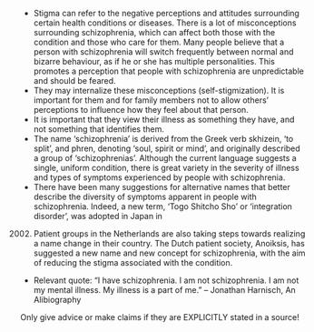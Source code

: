 * Stigma can refer to the negative perceptions and attitudes
surrounding certain health conditions or diseases. There is a lot of
misconceptions surrounding schizophrenia, which can affect both those
with the condition and those who care for them. Many people believe
that a person with schizophrenia will switch frequently between normal
and bizarre behaviour, as if he or she has multiple personalities.
This promotes a perception that people with schizophrenia are
unpredictable and should be feared.
* They may internalize these misconceptions (self-stigmization). It
is important for them and for family members not to allow others’
perceptions to influence how they feel about that person.
* It is important that they view their illness as something they
  have, and not something that identifies them.
* The name ‘schizophrenia’ is derived from the Greek verb skhizein,
‘to split’, and phren, denoting ‘soul, spirit or mind’, and originally
described a group of ‘schizophrenias’. Although the current language
suggests a single, uniform condition, there is great variety in the
severity of illness and types of symptoms experienced by people with
schizophrenia.
* There have been many suggestions for alternative names that better
describe the diversity of symptoms apparent in people with
schizophrenia. Indeed, a new term, ‘Togo Shitcho Sho’ or ‘integration
disorder’, was adopted in Japan in
2002. Patient groups in the Netherlands are also taking steps towards
realizing a name change in their country. The Dutch patient society,
Anoiksis, has suggested a new name and new concept for schizophrenia,
with the aim of reducing the stigma associated with the condition.

* Relevant quote: “I have schizophrenia. I am not schizophrenia. I am
not my mental illness. My illness is a part of me.” – Jonathan
Harnisch, An Alibiography

Only give advice or make claims if they are EXPLICITLY stated in a
source!
